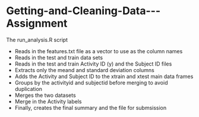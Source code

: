 # Getting-and-Cleaning-Data---Assignment

The run_analysis.R script
- Reads in the features.txt file as a vector to use as the column names
- Reads in the test and train data sets
- Reads in the test and train Activity ID (y) and the Subject ID files
- Extracts only the meand and standard deviation columns
- Adds the Activity and Subject ID to the xtrain and xtest main data frames
- Groups by the activityid and subjectid before merging to avoid duplication
- Merges the two datasets
- Merge in the Activity labels
- Finally, creates the final summary and the file for submsission
